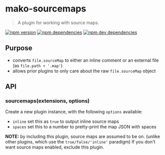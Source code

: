 # mako-sourcemaps

> A plugin for working with source maps.

[![npm version][npm-badge]][npm]
[![npm dependencies][david-badge]][david]
[![npm dev dependencies][david-dev-badge]][david-dev]

## Purpose

 - converts `file.sourceMap` to either an inline comment or an external file (as `file.path + '.map'`)
 - allows prior plugins to only care about the raw `file.sourceMap` object

## API

### sourcemaps(extensions, options)

Create a new plugin instance, with the following `options` available:

 - `inline` set this as `true` to output inline source maps
 - `spaces` set this to a number to pretty-print the map JSON with spaces

**NOTE:** by including this plugin, source maps are assumed to be on. (unlike other plugins, which
use the `true/false/'inline'` paradigm) If you don't want source maps enabled, exclude this plugin.


[david-badge]: https://img.shields.io/david/makojs/sourcemaps.svg
[david-dev-badge]: https://img.shields.io/david/dev/makojs/sourcemaps.svg
[david-dev]: https://david-dm.org/makojs/sourcemaps#info=devDependencies
[david]: https://david-dm.org/makojs/sourcemaps
[npm-badge]: https://img.shields.io/npm/v/mako-sourcemaps.svg
[npm]: https://www.npmjs.com/package/mako-sourcemaps
